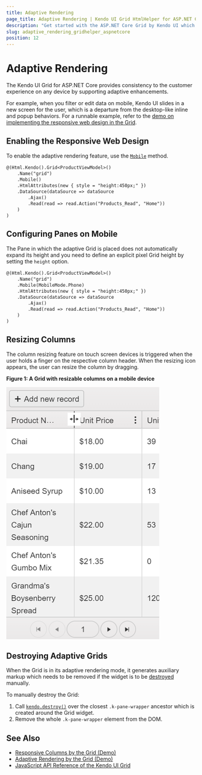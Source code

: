 ```yaml
---
title: Adaptive Rendering
page_title: Adaptive Rendering | Kendo UI Grid HtmlHelper for ASP.NET Core
description: "Get started with the ASP.NET Core Grid by Kendo UI which provides consistency to the customer experience on any device by supporting adaptive rendering."
slug: adaptive_rendering_gridhelper_aspnetcore
position: 12
---
```


# Adaptive Rendering

The Kendo UI Grid for ASP.NET Core provides consistency to the customer experience on any device by supporting adaptive enhancements.

For example, when you filter or edit data on mobile, Kendo UI slides in a new screen for the user, which is a departure from the desktop-like inline and popup behaviors. For a runnable example, refer to the [demo on implementing the responsive web design in the Grid](https://demos.telerik.com/aspnet-core/grid/adaptive-rendering).

## Enabling the Responsive Web Design

To enable the adaptive rendering feature, use the [`Mobile`](https://docs.telerik.com/aspnet-core/api/Kendo.Mvc.UI.Fluent/GridBuilder#mobile) method.

    @(Html.Kendo().Grid<ProductViewModel>()
        .Name("grid")
        .Mobile()
        .HtmlAttributes(new { style = "height:450px;" })
        .DataSource(dataSource => dataSource
            .Ajax()
            .Read(read => read.Action("Products_Read", "Home"))
        )
    )

## Configuring Panes on Mobile

The Pane in which the adaptive Grid is placed does not automatically expand its height and you need to define an explicit pixel Grid height by setting the `height` option.

    @(Html.Kendo().Grid<ProductViewModel>()
        .Name("grid")
        .Mobile(MobileMode.Phone)
        .HtmlAttributes(new { style = "height:450px;" })
        .DataSource(dataSource => dataSource
            .Ajax()
            .Read(read => read.Action("Products_Read", "Home"))
        )
    )

## Resizing Columns

The column resizing feature on touch screen devices is triggered when the user holds a finger on the respective column header. When the resizing icon appears, the user can resize the column by dragging.

**Figure 1: A Grid with resizable columns on a mobile device**

![Grid Resizable Columns on Mobile](adaptive-resizing-icon.png)

## Destroying Adaptive Grids

When the Grid is in its adaptive rendering mode, it generates auxiliary markup which needs to be removed if the widget is to be [destroyed](https://docs.telerik.com/kendo-ui/intro/widget-basics/destroy) manually.

To manually destroy the Grid:

1. Call [`kendo.destroy()`](https://docs.telerik.com/kendo-ui/api/javascript/kendo/methods/destroy) over the closest `.k-pane-wrapper` ancestor which is created around the Grid widget.
1. Remove the whole `.k-pane-wrapper` element from the DOM.

## See Also

* [Responsive Columns by the Grid (Demo)](https://demos.telerik.com/aspnet-core/grid/responsive-columns)
* [Adaptive Rendering by the Grid (Demo)](https://demos.telerik.com/aspnet-core/grid/adaptive-rendering)
* [JavaScript API Reference of the Kendo UI Grid](http://docs.telerik.com/kendo-ui/api/javascript/ui/grid)
